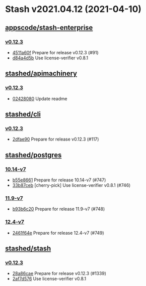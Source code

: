 # Stash v2021.04.12 (2021-04-10)


## [appscode/stash-enterprise](https://github.com/appscode/stash-enterprise)

### [v0.12.3](https://github.com/appscode/stash-enterprise/releases/tag/v0.12.3)

- [4511a60f](https://github.com/appscode/stash-enterprise/commit/4511a60f) Prepare for release v0.12.3 (#91)
- [d84a4d5b](https://github.com/appscode/stash-enterprise/commit/d84a4d5b) Use license-verifier v0.8.1



## [stashed/apimachinery](https://github.com/stashed/apimachinery)

### [v0.12.3](https://github.com/stashed/apimachinery/releases/tag/v0.12.3)

- [02428080](https://github.com/stashed/apimachinery/commit/02428080) Update readme



## [stashed/cli](https://github.com/stashed/cli)

### [v0.12.3](https://github.com/stashed/cli/releases/tag/v0.12.3)

- [2dfae90](https://github.com/stashed/cli/commit/2dfae90) Prepare for release v0.12.3 (#117)



## [stashed/postgres](https://github.com/stashed/postgres)

### [10.14-v7](https://github.com/stashed/postgres/releases/tag/10.14-v7)

- [b55e8661](https://github.com/stashed/postgres/commit/b55e8661) Prepare for release 10.14-v7 (#747)
- [33b87ceb](https://github.com/stashed/postgres/commit/33b87ceb) [cherry-pick] Use license-verifier v0.8.1 (#746)


### [11.9-v7](https://github.com/stashed/postgres/releases/tag/11.9-v7)

- [b93b6c20](https://github.com/stashed/postgres/commit/b93b6c20) Prepare for release 11.9-v7 (#748)


### [12.4-v7](https://github.com/stashed/postgres/releases/tag/12.4-v7)

- [2461f64e](https://github.com/stashed/postgres/commit/2461f64e) Prepare for release 12.4-v7 (#749)



## [stashed/stash](https://github.com/stashed/stash)

### [v0.12.3](https://github.com/stashed/stash/releases/tag/v0.12.3)

- [28a86cae](https://github.com/stashed/stash/commit/28a86cae) Prepare for release v0.12.3 (#1339)
- [2af7d576](https://github.com/stashed/stash/commit/2af7d576) Use license-verifier v0.8.1



